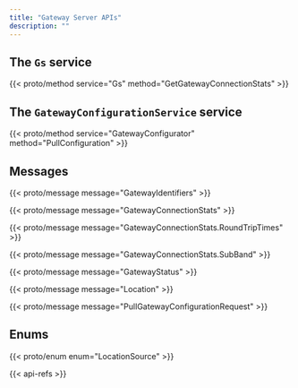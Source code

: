 ```yaml
---
title: "Gateway Server APIs"
description: ""
---
```


## The `Gs` service

{{< proto/method service="Gs" method="GetGatewayConnectionStats" >}}

## The `GatewayConfigurationService` service

{{< proto/method service="GatewayConfigurator" method="PullConfiguration" >}}

## Messages

{{< proto/message message="GatewayIdentifiers" >}}

{{< proto/message message="GatewayConnectionStats" >}}

{{< proto/message message="GatewayConnectionStats.RoundTripTimes" >}}

{{< proto/message message="GatewayConnectionStats.SubBand" >}}

{{< proto/message message="GatewayStatus" >}}

{{< proto/message message="Location" >}}

{{< proto/message message="PullGatewayConfigurationRequest" >}}

## Enums

{{< proto/enum enum="LocationSource" >}}

{{< api-refs >}}
